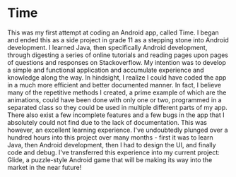 # Time
This was my first attempt at coding an Android app, called Time. I began and ended this as a side project in grade 11 as a stepping stone into Android development. I learned Java, then specifically Android development, through digesting a series of online tutorials and reading pages upon pages of questions and responses on Stackoverflow. My intention was to develop a simple and functional application and accumulate experience and knowledge along the way. In hindsight, I realize I could have coded the app in a much more efficient and better documented manner. In fact, I believe many of the repetitive methods I created, a prime example of which are the animations, could have been done with only one or two, programmed in a separated class so they could be used in multiple different parts of my app. There also exist a few incomplete features and a few bugs in the app that I absolutely could not find due to the lack of documentation. This was however, an excellent learning experience. I've undoubtedly plunged over a hundred hours into this project over many months - first it was to learn Java, then Android development, then I had to design the UI, and finally code and debug. I've transferred this experience into my current project: Glide, a puzzle-style Android game that will be making its way into the market in the near future!

